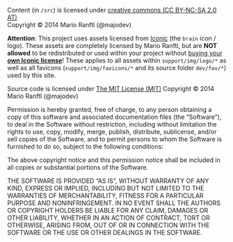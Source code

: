 Content (in `/src`) is licensed under [creative commons (CC BY-NC-SA 2.0 AT)](http://creativecommons.org/licenses/by-nc-sa/2.0/at/)   
Copyright © 2014 Mario Ranftl (@majodev)

**Attention**: This project uses assets licensed from [Iconic](https://useiconic.com/) (the `brain` icon / logo). These assets are completely licensed by Mario Ranftl, but are **NOT allowed** to be redistributed or used within your project without [buying your **own Iconic license**](https://useiconic.com/purchase/)! These applies to all assets within `support/img/logo/*` as well as all favicons (`support/img/favicons/*` and its source folder `dev/fav/*`) used by this site.

Source code is licensed under [The MIT License (MIT)](http://majodev.mit-license.org/)
Copyright © 2014 Mario Ranftl (@majodev)

Permission is hereby granted, free of charge, to any person obtaining a copy of this software and associated documentation files (the “Software”), to deal in the Software without restriction, including without limitation the rights to use, copy, modify, merge, publish, distribute, sublicense, and/or sell copies of the Software, and to permit persons to whom the Software is furnished to do so, subject to the following conditions:

The above copyright notice and this permission notice shall be included in all copies or substantial portions of the Software.

THE SOFTWARE IS PROVIDED “AS IS”, WITHOUT WARRANTY OF ANY KIND, EXPRESS OR IMPLIED, INCLUDING BUT NOT LIMITED TO THE WARRANTIES OF MERCHANTABILITY, FITNESS FOR A PARTICULAR PURPOSE AND NONINFRINGEMENT. IN NO EVENT SHALL THE AUTHORS OR COPYRIGHT HOLDERS BE LIABLE FOR ANY CLAIM, DAMAGES OR OTHER LIABILITY, WHETHER IN AN ACTION OF CONTRACT, TORT OR OTHERWISE, ARISING FROM, OUT OF OR IN CONNECTION WITH THE SOFTWARE OR THE USE OR OTHER DEALINGS IN THE SOFTWARE.